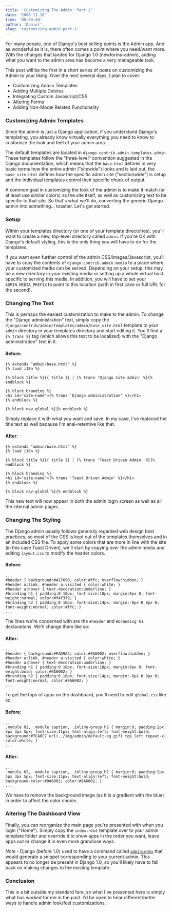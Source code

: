 ```yaml
---
title: 'Customizing The Admin: Part 1'
date: '2008-11-16'
time: '00:59:48'
author: 'Daniel'
slug: 'customizing-admin-part-1'
---
```


<p>For many people, one of Django's best selling points is the Admin app. And as wonderful as it is, there often comes a point where you need/want more. With the changes that landed for Django 1.0 (newforms-admin), adding what you want to the admin area has become a very manageable task.</p>

<p>This post will be the first in a short series of posts on customizing the Admin to your liking. Over the next several days, I plan to cover:</p>

<ul>
    <li>Customizing Admin Templates</li>
    <li>Adding Multiple Deletes</li>
    <li>Integrating Custom Javascript/CSS</li>
    <li>Altering Forms</li>
    <li>Adding Non-Model Related Functionality</li>
</ul>

<h3>Customizing Admin Templates</h3>

<p>Since the admin is just a Django application, if you understand Django's templating, you already know virtually everything you need to know to customize the look and feel of your admin area.</p>

<p>The default templates are located in <code>django.contrib.admin.templates.admin</code>. These templates follow the "three-level" convention suggested in the Django documentation, which means that the <code>base.html</code> defines in very basic terms how the entire admin ("sitewide") looks and is laid out, the <code>base_site.html</code> defines how the specific admin site ("sectionwide") is setup and the individual templates control their specific chuck of output.</p>

<p>A common goal in customizing the look of the admin is to make it match (or at least use similar colors) as the site itself, as well as customizing text to be specific to that site. So that's what we'll do, converting the generic Django admin into something... toastier. Let's get started.</p>

<h3>Setup</h3>

<p>Within your templates directory (or one of your template directories), you'll want to create a new, top-level directory called <code>admin</code>. If you're OK with Django's default styling, this is the only thing you will have to do for the templates.</p>

<p>If you want even further control of the admin CSS/images/Javascript, you'll have to copy the contents of <code>django.contrib.admin.media</code> to a place where your customized media can be served. Depending on your setup, this may be a new directory in your existing media or setting up a whole virtual host specific to serving this media. In addition, you will have to set your <code>ADMIN_MEDIA_PREFIX</code> to point to this location (path in first case or full URL for the second).</p>

<h3>Changing The Text</h3>

<p>This is perhaps the easiest customization to make to the admin. To change the "Django administration" text, simply copy the <code>django/contrib/admin/templates/admin/base_site.html</code> template to your <code>admin</code> directory in your templates directory and start editing it. You'll find a <code>{% trans %}</code> tag (which allows this text to be localized) with the "Django administration" text in it.</p>

<h4>Before:</h4>

<pre><code class="prettyprint">{% extends "admin/base.html" %}
{% load i18n %}

{% block title %}{{ title }} | {% trans 'Django site admin' %}{% endblock %}

{% block branding %}
&lt;h1 id="site-name"&gt;{% trans 'Django administration' %}&lt;/h1&gt;
{% endblock %}

{% block nav-global %}{% endblock %}
</code></pre>

<p>Simply replace it with what you want and save. In my case, I've replaced the title text as well because I'm anal-retentive like that.</p>

<h4>After:</h4>

<pre><code class="prettyprint">{% extends "admin/base.html" %}
{% load i18n %}

{% block title %}{{ title }} | {% trans 'Toast Driven Admin' %}{% endblock %}

{% block branding %}
&lt;h1 id="site-name"&gt;{% trans 'Toast Driven Admin' %}&lt;/h1&gt;
{% endblock %}

{% block nav-global %}{% endblock %}
</code></pre>

<p>This new text will now appear in both the admin login screen as well as all the internal admin pages.</p>

<h3>Changing The Styling</h3>

<p>The Django admin usually follows generally regarded web design best practices, so most of the CSS is kept out of the templates themselves and in an included CSS file. To apply some colors that are more in line with the site (in this case Toast Driven), we'll start by copying over the admin media and editing <code>layout.css</code> to modify the header colors.</p>

<h4>Before:</h4>

<pre><code class="prettyprint">...
#header { background:#417690; color:#ffc; overflow:hidden; }
#header a:link, #header a:visited { color:white; }
#header a:hover { text-decoration:underline; }
#branding h1 { padding:0 10px; font-size:18px; margin:8px 0; font-weight:normal; color:#f4f379; }
#branding h2 { padding:0 10px; font-size:14px; margin:-8px 0 8px 0; font-weight:normal; color:#ffc; }
...
</code></pre>

<p>The lines we're concerned with are the <code>#header</code> and <code>#branding h1</code> declarations. We'll change them like so:</p>

<h4>After:</h4>

<pre><code class="prettyprint">...
#header { background:#FAD9A4; color:#9A6002; overflow:hidden; }
#header a:link, #header a:visited { color:white; }
#header a:hover { text-decoration:underline; }
#branding h1 { padding:0 10px; font-size:18px; margin:8px 0; font-weight:bold; color:#9A6002; }
#branding h2 { padding:0 10px; font-size:14px; margin:-8px 0 8px 0; font-weight:normal; color:#9A6002; }
...
</code></pre>

<p>To get the tops of apps on the dashboard, you'll need to edit <code>global.css</code> like so:</p>

<h4>Before:</h4>

<pre><code class="prettyprint">...
.module h2, .module caption, .inline-group h2 { margin:0; padding:2px 5px 3px 5px; font-size:11px; text-align:left; font-weight:bold; background:#7CA0C7 url(../img/admin/default-bg.gif) top left repeat-x; color:white; }
...
</code></pre>

<h4>After:</h4>

<pre><code class="prettyprint">...
.module h2, .module caption, .inline-group h2 { margin:0; padding:2px 5px 3px 5px; font-size:11px; text-align:left; font-weight:bold; background-color:#9A6002; color:#9A6002; }
...
</code></pre>

<p>We have to remove the background image (as it is a gradient with the blue) in order to affect the color choice.</p>

<h3>Altering The Dashboard View</h3>

<p>Finally, you can reorganize the main page you're presented with when you login ("Home"). Simply copy the <code>index.html</code> template over to your admin template folder and override it to show apps in the order you want, leave apps out or change it in even more grandiose ways.</p>

<p><em>Note</em> - Django (before 1.0) used to have a command called <code><a href="http://www.djangobook.com/en/1.0/appendixG/">adminindex</a></code> that would generate a snippet corresponding to your current admin. This appears to no longer be present in Django 1.0, so you'll likely have to fall back on making changes to the existing template.</p>

<h3>Conclusion</h3>

<p>This is a bit outside my standard fare, so what I've presented here is simply what has worked for me in the past. I'd be open to hear different/better ways to handle admin look/feel customizations.</p>